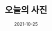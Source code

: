 ---
title: 오늘의 사진
date: 2021-10-25
description: 오늘의 사진은 선별한 사진을 소개하는 콘텐츠입니다. 제목, 날짜와 선별한 한 두 장의 사진을 소개하는 영역입니다. 대표사진을 선택하고, 제목, 날짜를 적고, 사진을 설명하는 간단한 정리를 하세요. 해당 콘텐츠를 잘 쌓아서 추후에 전시 영역으로 활용할 수 있습니다. 
---